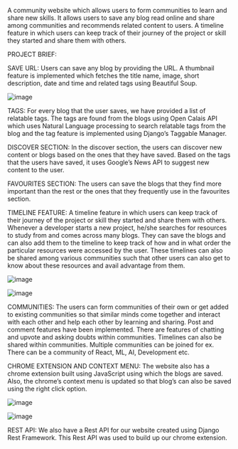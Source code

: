 A community website which allows users to form communities to learn and share new skills. It allows users to save any blog read online and share among communities and recommends related content to users. A timeline feature in which users can keep track of their journey of the project or skill they started and share them with others. 


PROJECT BRIEF: 

SAVE URL:
Users can save any blog by providing the URL. A thumbnail feature is implemented which fetches the title name, image, short description, date and time and related tags using Beautiful Soup.

![image](https://user-images.githubusercontent.com/58564764/126083097-12a2f1ad-1f5c-4678-b1f3-e30d911a24c5.png)


TAGS:
For every blog that the user saves, we have provided a list of relatable tags. The tags are found from the blogs using Open Calais API which uses Natural Language processing to search relatable tags from the blog and the tag feature is implemented using Django’s Taggable Manager. 



DISCOVER SECTION:
In the discover section, the users can discover new content or blogs based on the ones that they have saved.  Based on the tags that the users have saved, it uses Google’s News API to suggest new content to the user.

FAVOURITES SECTION:
The users can save the blogs that they find more important than the rest or the ones that they frequently use in the favourites section.

TIMELINE FEATURE:
A timeline feature in which users can keep track of their journey of the project or skill they started and share them with others. Whenever a developer starts a new project, he/she searches for resources to study from and comes across many blogs. They can save the blogs and can also add them to the timeline to keep track of how and in what order the particular resources were accessed by the user.
These timelines can also be shared among various communities such that other users can also get to know about these resources and avail advantage from them.



![image](https://user-images.githubusercontent.com/58564764/126083790-cfe88753-78a2-4821-9656-1a0d17663d3a.png)


![image](https://user-images.githubusercontent.com/58564764/126083832-42937b1f-4204-491b-a3f4-4c703220666d.png)






COMMUNITIES:
The users can form communities of their own or get added to existing communities so that similar minds come together and interact with each other and help each other by learning and sharing. Post and comment features have been implemented. There are features of chatting and upvote and asking doubts within communities. Timelines can also be shared within communities. Multiple communities can be joined for ex. There can be a community of React, ML, AI, Development etc.








CHROME EXTENSION AND CONTEXT MENU:
The website also has a chrome extension built using JavaScript using which the blogs are saved. Also, the chrome’s context menu is updated so that blog’s can also be saved using the right click option.

![image](https://user-images.githubusercontent.com/58564764/126083994-c27ec350-20ea-4909-a2ba-7e52df874599.png)

![image](https://user-images.githubusercontent.com/58564764/126084011-6fd453d6-d4a7-4ae1-98f2-b910b130f855.png)




REST API:
We also have a Rest API for our website created using Django Rest Framework. This Rest API was used to build up our chrome extension.




